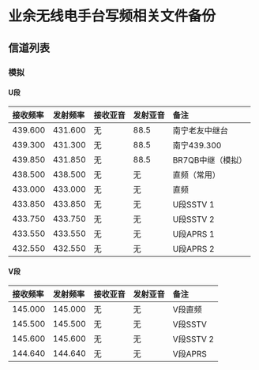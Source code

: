 # 业余无线电手台写频相关文件备份

## 信道列表

### 模拟

#### U段

| 接收频率 | 发射频率 | 接收亚音 | 发射亚音 | 备注 |
| :------ | :---- | :------ | :------ | :------ |
| 439.600 | 431.600 | 无 | 88.5 | 南宁老友中继台 |
| 439.300 | 431.300 | 无 | 88.5 | 南宁439.300 |
| 439.850 | 431.850 | 无 | 88.5 | BR7QB中继（模拟） |
| 438.500 | 438.500 | 无 | 无 | 直频（常用） |
| 433.000 | 433.000 | 无 | 无 | 直频 |
| 433.850 | 433.850 | 无 | 无 | U段SSTV 1 |
| 433.750 | 433.750 | 无 | 无 | U段SSTV 2 |
| 433.550 | 433.550 | 无 | 无 | U段APRS 1 |
| 432.550 | 432.550 | 无 | 无 | U段APRS 2 |

#### V段

| 接收频率 | 发射频率 | 接收亚音 | 发射亚音 | 备注 |
| :------ | :---- | :------ | :------ | :------ |
| 145.000 | 145.000 | 无 | 无 | V段直频 |
| 145.500 | 145.500 | 无 | 无 | V段SSTV |
| 145.600 | 145.600 | 无 | 无 | V段SSTV 2 |
| 144.640 | 144.640 | 无 | 无 | V段APRS |
